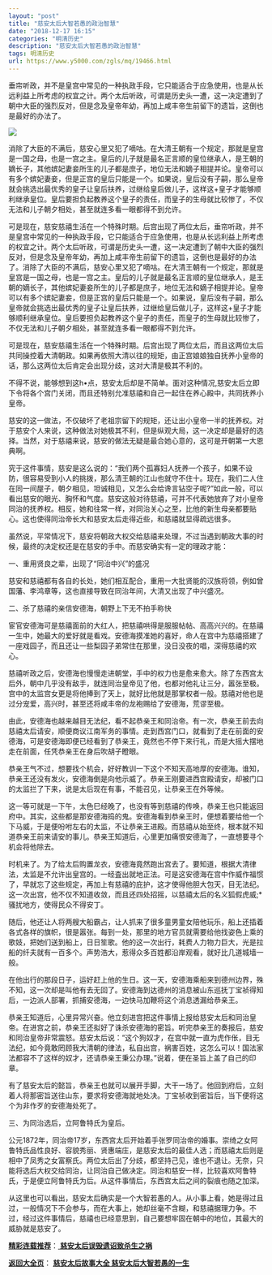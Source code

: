 ```yaml
---
layout: "post"
title: "慈安太后大智若愚的政治智慧"
date: "2018-12-17 16:15"
categories: "明清历史"
description: "慈安太后大智若愚的政治智慧"
tags: 明清历史
url: https://www.y5000.com/zgls/mq/19466.html
---
```






垂帘听政，并不是皇宫中常见的一种执政手段，它只能适合于应急使用，也是从长远利益上所考虑的权宜之计。两个太后听政，可谓是历史头一遭，这一决定遭到了朝中大臣的强烈反对，但是念及皇帝年幼，再加上咸丰帝生前留下的遗旨，这倒也是最好的办法了。

![](https://img.y5000.com/uploads/allimg/170420/6-1F420102509315.jpg)

消除了大臣的不满后，慈安心里又犯了嘀咕。在大清王朝有一个规定，那就是皇宫是一国之母，也是一宫之主。皇后的儿子就是最名正言顺的皇位继承人，是王朝的嫡长子，其他嫔妃妻妾所生的儿子都是庶子，地位无法和嫡子相提并论。皇帝可以有多个嫔妃妻妾，但是正宫的皇后只能是一个。如果说，皇后没有子嗣，那么皇帝就会挑选出最优秀的皇子让皇后扶养，过继给皇后做儿子，这样这+皇子才能够顺利继承皇位。皇后要担负起教养这个皇子的责任，而皇子的生母就比较惨了，不仅无法和儿子朝夕相处，甚至就连多看一眼都得不到允许。

可是现在，慈安慈禧生活在一个特殊时期。后宫出现了两位太后，垂帘听政，并不是皇宫中常见的一种执政手段，它只能适合于应急使用，也是从长远利益上所考虑的权宜之计。两个太后听政，可谓是历史头一遭，这一决定遭到了朝中大臣的强烈反对，但是念及皇帝年幼，再加上咸丰帝生前留下的遗旨，这倒也是最好的办法了。消除了大臣的不满后，慈安心里又犯了嘀咕。在大清王朝有一个规定，那就是皇宫是一国之母，也是一宫之主。皇后的儿子就是最名正言顺的皇位继承人，是王朝的嫡长子，其他嫔妃妻妾所生的儿子都是庶子，地位无法和嫡子相提并论。皇帝可以有多个嫔妃妻妾，但是正宫的皇后只能是一个。如果说，皇后没有子嗣，那么皇帝就会挑选出最优秀的皇子让皇后扶养，过继给皇后做儿子，这样这+皇子才能够顺利继承皇位。皇后要担负起教养这个皇子的责任，而皇子的生母就比较惨了，不仅无法和儿子朝夕相处，甚至就连多看一眼都得不到允许。

可是现在，慈安慈禧生活在一个特殊时期。后宫出现了两位太后，而且这两位太后共同操控着大清朝政。如果再依照大清以往的规矩，由正宫娘娘独自抚养小皇帝的话，那么这两位太后肯定会出现分歧，这对大清是极其不利的。

不得不说，能够想到这h•点，慈安太后却是不简单。面对这种情况,慈安太后立即下令将各个宫门关闭，而且还特别允准慈禧和自己一起住在养心殿中，共同抚养小皇帝。

慈安的这一做法，不仅破坏了老祖宗留下的规矩，还让出小皇帝一半的抚养权。对于慈安个人来说，这种做法对她极其不利，但是纵观大局，这一决定却是最好的选择。当然，对于慈禧来说，慈安的做法无疑是最合她心意的，这可是开朝第一大恩典啊。

究于这件事情，慈安是这么说的：“我们两个孤寡妇人抚养一个孩子，如果不设防，很容易受到小人的挑拨，那么清王朝的江山也就守不住十。现在，我们二人住在同一间屋子，朝夕相见，坦诚相见，又怎么会给谗言钻空子呢?”如此一般，可以看出慈安的眼光、胸怀和气度。慈安这般对待慈禧，可并不代表她放弃了对小皇帝同治的抚养权。相反，她和往常一样，对同治关心之至，比他的新生母亲都要贴心。这也使得同治帝长大和慈安太后走得近些，和慈禧就显得疏远很多。

虽然说，平常情况下，慈安将朝政大权交给慈禧来处理，不过当遇到朝政大事的时候，最终的决定权还是在慈安的手中。而慈安确实有一定的理政才能：

一、重用贤良之辈，出现了“同治中兴”的盛况

慈安和慈禧都有各自的长处，她们相互配合，重用一大批贤能的汉族将领，例如曾国藩、李鸿章等，这也直接导致在同治年间，大清又出现了中兴盛况。

二、杀了慈禧的亲信安德海，朝野上下无不拍手称快

宦官安德海可是慈禧面前的大红人，把慈禧哄得是服服帖帖、高高兴兴的。在慈禧一生中，她最大的爱好就是看戏。安德海摸准她的喜好，命人在宫中为慈禧搭建了一座戏园子，而且还让一些梨园子弟常住在那里，没日没夜的唱，深得慈禧的欢心。

慈禧听政之后，安德海也慢慢走进朝堂，手中的权力也是愈来愈大。除了东西宫太后外，朝中几乎没有敌手，就连同治皇帝见了他，也都对他礼让三分，嚣张至极。宫中的太监宫女更是将他捧到了天上，就好比他就是那掌权者一般。慈禧对他也是过分宠爱，高兴时，甚至还将咸丰帝的龙袍赐给了安德海，荒谬至极。

由此，安德海也越来越目无法纪，看不起恭亲王和同治帝。有一次，恭亲王前去向慈禧太后请安，顺便商议江南军务的事情。走到西宫门口，就看到了走在前面的安德海，可是安德海即便已经看到了恭亲王，竟然也不停下来行礼，而是大摇大摆地走在前面，任凭恭亲王在身后吹胡子瞪眼。

恭亲王气不过，想要找个机会，好好教训一下这个不知天高地厚的安德海。谁知，恭亲王还没有发火，安德海倒是向他示威了。恭亲王刚要进西宫殿请安，却被门口的太监拦了下来，说是太后现在有事，不能召见，让恭亲王在外等候。

这一等可就是一下午，太色巳经晚了，也没有等到慈禧的传唤，恭亲王也只能返回府中。其实，这些都是那安德海捣的鬼。安德海看到恭亲王时，便想着要给他一个下马威，于是便吩咐左右的太监，不让恭亲王进殿。而慈禧从始至终，根本就不知道恭亲王前来请安的事儿。恭亲王知道后，心里更加痛恨安德海了，一直想要寻个机会将他除去。

时机来了。为了给太后购置龙衣，安德海竟然跑出宫去了。要知道，根据大清律法，太监是不允许出皇宫的。一经査出就地正法。可是这安德海在宫中作威作福惯了，早就忘了这些规定，再加上有慈禧的庇护，这才使得他胆大包天，目无法纪。这一次出宫，他不仅不知道收敛，而且还四处招摇，以慈禧太后的名义狐假虎威;*骚扰地方，使得民众不得安丁。

随后，他还让人将两艘大船霸占，让人抓来了很多童男童女陪他玩乐，船上还插着各式各样的旗帜，很是嚣张。每到一处，那里的地方官员就需要给他找姿色上乘的歌妓，把她们送到船上，日日笙歌。他的这一次出行，耗费人力物力巨大，光是拉船的纤夫就有一百多个。声势浩大，惹得众多百姓都沿岸观看，就好比几道城墙一般。

在他出行的那段日子，运好赶上他的生日。这一天，安德海乘船来到德州边界，殊不知，这一次却是叫他有去无回了。安德海到达德州的消息被山东巡抚丁宝祯得知后，一边派人部署，抓捕安德海，一边快马加鞭将这个消息透漏给恭亲王。

恭亲王知道后，心里异常兴奋。他立刻进宫把这件事情上报给慈安太后和同治皇帝。在进宫之前，恭亲王还拟好了诛杀安德海的密旨。听完恭亲王的奏报后，慈安和同治皇帝非常震怒。慈安太后说：“这个狗奴才，在宫中就一直为虎作伥，目无法纪，如今竟敢罔顾我大清朝的律法，私自出宫，祸害百姓，这怎么可以！国法家法都容不了这样的奴才，还请恭亲王秉公办理。”说着，便在圣旨上盖了自己的印章。

有了慈安太后的懿旨，恭亲王也就可以展开手脚，大干一场了。他回到府后，立刻着人将那密旨送往山东，要求将安德海就地处决。丁宝祯收到密旨后，当下便将这个为非作歹的安德海处死了。

三、为同治选后，立阿鲁特氏为皇后。

公元1872年，同治帝17岁，东西宫太后开始着手张罗同治帝的婚事。崇绮之女阿鲁特氏品性良好、容貌秀丽、贤惠端庄，是慈安太后的最佳人选；而慈禧太后则是相中了凤秀之女富察氏。两位太后出了分歧，都坚持己见，谁也不退让。无奈，只能将选后大权交给同治，让同治自己做决定。同治和慈安一样，比较喜欢阿鲁特氏，于是便立阿鲁特氏为后。从这件事情后，东西宫太后之间的裂痕也随之加深。

从这里也可以看出，慈安太后确实是一个大智若愚的人。从小事上看，她是得过且过，一般情况下不会参与，而在大事上，她却丝毫不含糊，和慈禧据理力争。不过，经过这件事情后，慈禧也已经意思到，自己要想牢固在朝中的地位，其最大的威胁就是慈安了。

[**精彩连载推荐**](https://www.y5000.com/zgls/mq/19468.html)：[
**慈安太后误毁遗诏致杀生之祸**](https://www.y5000.com/zgls/mq/19468.html)

[**返回大全页**](https://www.y5000.com/zgls/mq/19489.html)： **[慈安太后故事大全
慈安太后大智若愚的一生](https://www.y5000.com/zgls/mq/19489.html)**
